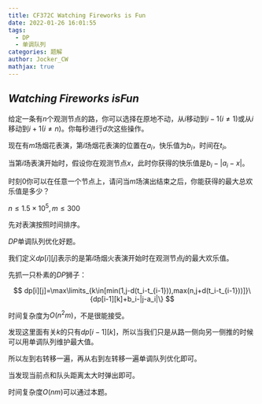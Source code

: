 ```yaml
---
title: CF372C Watching Fireworks is Fun
date: 2022-01-26 16:01:55
tags:
  - DP
  - 单调队列
categories: 题解
author: Jocker_CW
mathjax: true
---
```


## $Watching\ Fireworks\ is Fun$

给定一条有$n$个观测节点的路，你可以选择在原地不动，从$i$移动到$i-1$($i\not=1$)或从$i$移动到$i+1$($i\not=n$)。你每秒进行$d$次这些操作。

现在有$m$场烟花表演，第$i$场烟花表演的位置在$a_i$，快乐值为$b_i$，时间在$t_i$。

当第$i$场表演开始时，假设你在观测节点$x$，此时你获得的快乐值是$b_i-|a_i-x|$。

时刻$0$你可以在任意一个节点上，请问当$m$场演出结束之后，你能获得的最大总欢乐值是多少？

$n\leq 1.5\times 10^5,m\leq 300$

先对表演按照时间排序。

$DP$单调队列优化好题。


我们定义$dp[i][j]$表示的是第$i$场烟火表演开始时在观测节点$j$的最大欢乐值。

先抓一只朴素的$DP$狮子：

$$
dp[i][j]=\max\limits_{k\in[min(1,j-d(t_i-t_{i-1})),max(n,j+d(t_i-t_{i-1}))]}\{dp[i-1][k]+b_i-|j-a_i|\}
$$

时间复杂度为$O(n^2m)$，不是很能接受。

发现这里面有关$k$的只有$dp[i-1][k]$，所以当我们只是从路一侧向另一侧推的时候可以用单调队列维护最大值。

所以左到右转移一遍，再从右到左转移一遍单调队列优化即可。

当发现当前点和队头距离太大时弹出即可。

时间复杂度$O(nm)$可以通过本题。